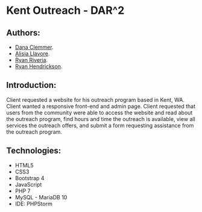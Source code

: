 # Kent Outreach - DAR^2

## Authors:

* [Dana Clemmer](https://github.com/dclemmer2).
* [Alisia Llavore](https://github.com/allavore2022).
* [Ryan Riveria](https://github.com/rrivera123).
* [Ryan Hendrickson](https://github.com/rynhndrcksn).

## Introduction:

Client requested a website for his outreach program based in Kent, WA. Client wanted a responsive front-end and admin page. Client requested that users from the community were able to access the website and read about the outreach program, find hours and time the outreach is available, view all services the outreach offers, and submit a form requesting assistance from the outreach program.


## Technologies:
* HTML5
* CSS3
* Bootstrap 4
* JavaScript
* PHP 7
* MySQL - MariaDB 10
* IDE: PHPStorm
